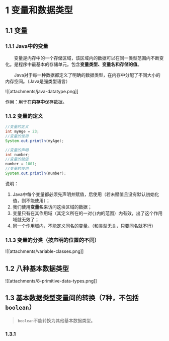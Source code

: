 # 1 变量和数据类型

## 1.1 变量

### 1.1.1 Java中的变量

&emsp;&emsp;变量是内存中的一个存储区域，该区域内的数据可以在同一类型范围内不断变化。是程序中最基本的存储单元。包含**变量类型、变量名和存储的值**。

&emsp;&emsp;Java对于每一种数据都定义了明确的数据类型，在内存中分配了不同大小的内存空间。（Java是强类型语言）

![[attachments/java-datatype.png]]

作用：用于在**内存中**保存数据。

### 1.1.2 变量的定义

```java
//变量的定义
int myAge = 23;
//变量的使用
System.out.println(myAge);

//变量的声明
int number;
//变量的赋值
number = 1001;
//变量的使用
System.out.println(number);
```

说明：

1. Java中每个变量都必须先声明并赋值，后使用（若未赋值且没有默认初始化值，则不能使用）；
2. 我们使用**变量名**来访问这块区域的数据；
3. 变量只有在其作用域（其定义所在的一对`{}`内的范围）内有效，出了这个作用域就无效了；
4. 同一个作用域内，不能定义同名的变量。（和类型无关，只要同名就不行）

### 1.1.3 变量的分类（按声明的位置的不同）

![[attachments/variable-classes.png]]

## 1.2 八种基本数据类型

![[attachments/8-primitive-data-types.png]]

## 1.3 基本数据类型变量间的转换（7种，不包括`boolean`）

> `boolean`不能转换为其他基本数据类型。

### 1.3.1 





